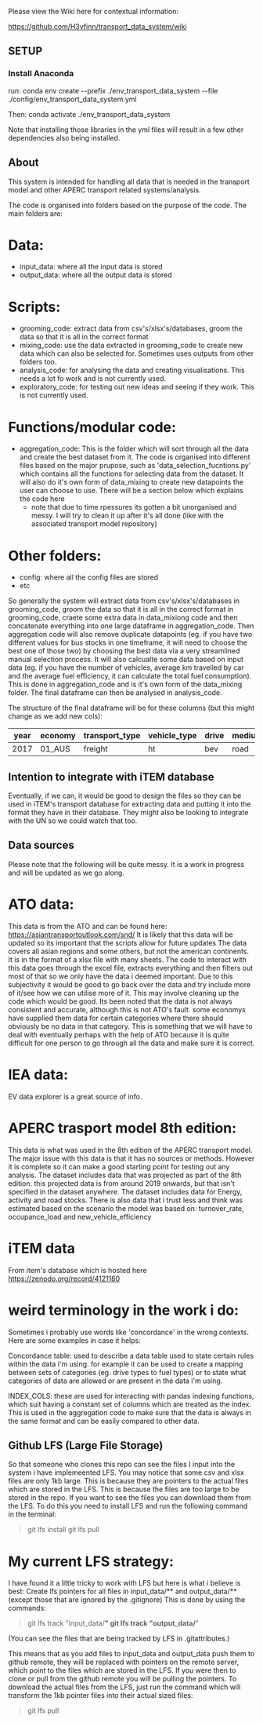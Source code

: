 Please view the Wiki here for contextual information:

https://github.com/H3yfinn/transport_data_system/wiki

## SETUP

### Install Anaconda
run:
conda env create --prefix ./env_transport_data_system --file ./config/env_transport_data_system.yml

Then:
conda activate ./env_transport_data_system

Note that installing those libraries in the yml files will result in a few other dependencies also being installed.

## About
This system is intended for handling all data that is needed in the transport model and other APERC transport related systems/analysis.

The code is organised into folders based on the purpose of the code. The main folders are:

# Data:

 - input_data: where all the input data is stored
 - output_data: where all the output data is stored

# Scripts:

 - grooming_code: extract data from csv's/xlsx's/databases, groom the data so that it is all in the correct format
 - mixing_code: use the data extracted in grooming_code to create new data which can also be selected for. Sometimes uses outputs from other folders too.
 - analysis_code: for analysing the data and creating visualisations. This needs a lot fo work and is not currently used.
 - exploratory_code: for testing out new ideas and seeing if they work. This is not currently used.
 
# Functions/modular code:

 - aggregation_code: This is the folder which will sort through all the data and create the best dataset from it. The code is organised into different files based on the major prupose, such as 'data_selection_fucntions.py' which contains all the functions for selecting data from the dataset. It will also do it's own form of data_mixing to create new datapoints the user can choose to use. There will be a section below which explains the code here
    - note that due to time rpessures its gotten a bit unorganised and messy. I will try to clean it up after it's all done (like with the associated transport model repository)

# Other folders:

 - config: where all the config files are stored
 - etc

So generally the system will extract data from csv's/xlsx's/databases in grooming_code, groom the data so that it is all in the correct format in grooming_code, craete some extra data in data_mixiong code and then concatenate everything into one large dataframe in aggregation_code. Then aggregation code will also remove duplicate datapoints (eg. if you have two different values for bus stocks in one timeframe, it will need to choose the best one of those two) by choosing the best data via a very streamlined manual selection process. It will also calcualte some data based on input data (eg. if you have the number of vehicles, average km travelled by car and the average fuel efficiency, it can calculate the total fuel consumption). This is done in aggregation_code and is it's own form of the data_mixing folder. The final dataframe can then be analysed in analysis_code.

The structure of the final dataframe will be for these columns (but this might change as we add new cols):

year | economy | transport_type | vehicle_type | drive | medium | measure | unit | fuel_type | dataset | value | source | comments
---|---|----|----|----|----|----|----|---- | ---- | ---- | ---- | ----
2017 | 01_AUS | freight | ht | bev | road | energy | pj | electricity | ato | 0.1 | ato_country_estimates | this_is_a_comment

## Intention to integrate with iTEM database
Eventually, if we can, it would be good to design the files so they can be used in iTEM's transport database for extracting data and putting it into the format they have in their database. They might also be looking to integrate with the UN so we could watch that too.

## Data sources
Please note that the following will be quite messy. It is a work in progress and will be updated as we go along.

# ATO data:
This data is from the ATO and can be found here: https://asiantransportoutlook.com/snd/
It is likely that this data will be updated so its important that the scripts allow for future updates
The data covers all asian regions and some others, but not the american continents. It is in the format of a xlsx file with many sheets.
The code to interact with this data goes through the excel file, extracts everything and then filters out most of that so we only have the data i deemed important. Due to this subjectivity it would be good to go back over the data and try include more of it/see how we can utilise more of it. This may involve cleaning up the code which would be good.
Its been noted that the data is not always consistent and accurate, although this is not ATO's fault. some economys have supplied them data for certain categories where there should obviously be no data in that category. This is something that we will have to deal with eventually perhaps with the help of ATO because it is quite difficult for one person to go through all the data and make sure it is correct.

# IEA data:
EV data explorer is a great source of info.

# APERC trasport model 8th edition:
This data is what was used in the 8th edition of the APERC transport model. The major issue with this data is that it has no sources or methods. However it is complete so it can make a good starting point for testing out any analysis. The dataset includes data that was projected as part of the 8th edition. this projected data is from around 2019 onwards, but that isn't specified in the dataset anywhere.
The dataset includes data for Energy, activity and road stocks. There is also data that i trust less and think was estimated based on the scenario the model was based on: turnover_rate, occupance_load and new_vehicle_efficiency

# iTEM data
From item's database which is hosted here https://zenodo.org/record/4121180

# weird terminology in the work i do:
Sometimes i probably use words like 'concordance' in the wrong contexts. Here are some examples in case it helps:

Concordance table: used to describe a data table used to state certain rules within the data i'm using. for example it can be used to create a mapping between sets of categories (eg. drive types to fuel types) or to state what categories of data are allowed or are present in the data i'm using.

INDEX_COLS: these are used for interacting with pandas indexing functions, which suit having a constant set of columns which are treated as the index. This is used in the aggregation code to make sure that the data is always in the same format and can be easily compared to other data.

## Github LFS (Large File Storage)
So that someone who clones this repo can see the files I input into the system i have implemeented LFS. You may notice that some csv and xlsx files are only 1kb large. This is because they are pointers to the actual files which are stored in the LFS. This is because the files are too large to be stored in the repo. If you want to see the files you can download them from the LFS. To do this you need to install LFS and run the following command in the terminal:
> git lfs install
> git lfs pull

# My current LFS strategy:
I have found it a little tricky to work with LFS but here is what i believe is best:
Create lfs pointers for all files in input_data/** and output_data/** (except those that are ignored by the .gitignore)
This is done by using the commands:
> git lfs track "input_data/**"
> git lfs track "output_data/**"

(You can see the files that are being tracked by LFS in .gitattributes.)

This means that as you add files to input_data and output_data push them to github remote, they will be replaced with pointers on the remote server, which point to the files which are stored in the LFS. If you were then to clone or pull from the github remote you will be pulling the pointers. To download the actual files from the LFS, just run the command which will transform the 1kb pointer files into their actual sized files:
> git lfs pull